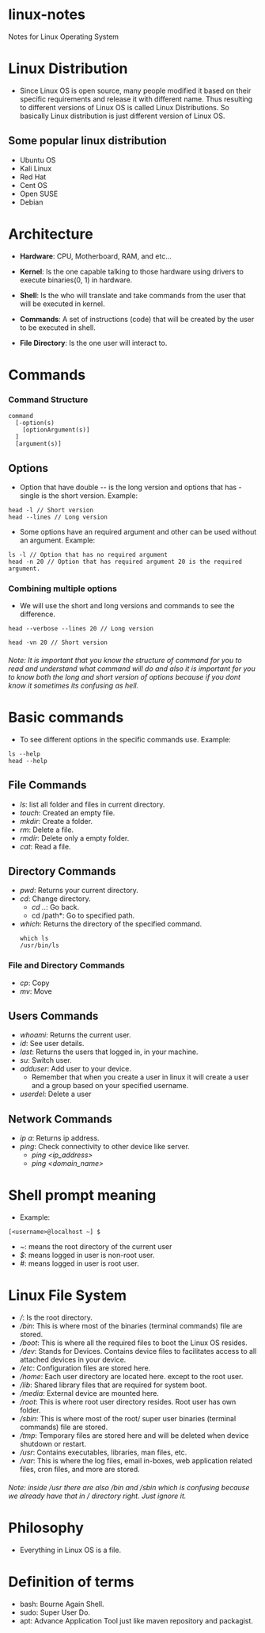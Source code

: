 # linux-notes
Notes for Linux Operating System

# Linux Distribution
- Since Linux OS is open source, many people modified it based on their specific requirements and release it with different name. Thus resulting to different versions of Linux OS is called Linux Distributions. So basically Linux distribution is just different version of Linux OS.

## Some popular linux distribution
- Ubuntu OS
- Kali Linux
- Red Hat
- Cent OS
- Open SUSE
- Debian
  
# Architecture
- **Hardware**: CPU, Motherboard, RAM, and etc...

- **Kernel**: Is the one capable talking to those hardware using drivers to execute binaries(0, 1) in hardware.
  
- **Shell**: Is the who will translate and take commands from the user that will be executed in kernel.
  
- **Commands**: A set of instructions (code) that will be created by the user to be executed in shell.
  
- **File Directory**: Is the one user will interact to.

# Commands
### Command Structure
```
command
  [-option(s)
    [optionArgument(s)]
  ]
  [argument(s)]
```

## Options
- Option that have double -- is the long version and options that has - single is the short version.
Example:
```
head -l // Short version
head --lines // Long version
```
- Some options have an required argument and other can be used without an argument.
Example:
```
ls -l // Option that has no required argument
head -n 20 // Option that has required argument 20 is the required argument.
```
### Combining multiple options
- We will use the short and long versions and commands to see the difference.
```
head --verbose --lines 20 // Long version

head -vn 20 // Short version
```

###### Note: It is important that you know the structure of command for you to read and understand what command will do and also it is important for you to know both the long and short version of options because if you dont know it sometimes its confusing as hell.

# Basic commands
- To see different options in the specific commands use.
Example:
```
ls --help
head --help
```

## File Commands
- *ls*: list all folder and files in current directory.
- *touch*: Created an empty file.
- *mkdir*: Create a folder.
- *rm*: Delete a file.
- *rmdir*: Delete only a empty folder.
- *cat*: Read a file.

## Directory Commands
- *pwd*: Returns your current directory.
- *cd*: Change directory.
  - *cd ..*: Go back.
  - cd /path*: Go to specified path.
- *which*: Returns the directory of the specified command.
  ```
  which ls
  /usr/bin/ls
  ```

### File and Directory Commands
- *cp*: Copy
- *mv*: Move

## Users Commands
- *whoami*: Returns the current user.
- *id*: See user details.
- *last*: Returns the users that logged in, in your machine.
- *su*: Switch user.
- *adduser*: Add user to your device.
  - Remember that when you create a user in linux it will create a user and a group based on your specified username.
- *userdel*: Delete a user

## Network Commands
- *ip a*: Returns ip address.
- *ping*: Check connectivity to other device like server.
  - *ping <ip_address>*
  - *ping <domain_name>*

# Shell prompt meaning
- Example:
```
[<username>@localhost ~] $
```
- *~*: means the root directory of the current user  
- *$*: means logged in user is non-root user.  
- *#*: means logged in user is root user.  

# Linux File System
- */*: Is the root directory.
- */bin*: This is where most of the binaries (terminal commands) file are stored.
- */boot*: This is where all the required files to boot the Linux OS resides.
- */dev*: Stands for Devices. Contains device files to facilitates access to all attached devices in your device.
- */etc*: Configuration files are stored here.
- */home*: Each user directory are located here. except to the root user.
- */lib*: Shared library files that are required for system boot.
- */media*: External device are mounted here.
- */root*: This is where root user directory resides. Root user has own folder.
- */sbin*: This is where most of the root/ super user binaries (terminal commands) file are stored.
- */tmp*: Temporary files are stored here and will be deleted when device shutdown or restart.
- */usr*: Contains executables, libraries, man files, etc.
- */var*: This is where the log files, email in-boxes, web application related files, cron files, and more are stored.

###### Note: inside /usr there are also /bin and /sbin which is confusing because we already have that in / directory right. Just ignore it.
# Philosophy
- Everything in Linux OS is a file.

# Definition of terms
- bash: Bourne Again Shell.
- sudo: Super User Do.
- apt: Advance Application Tool just like maven repository and packagist.
